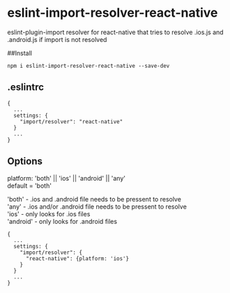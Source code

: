 # eslint-import-resolver-react-native
eslint-plugin-import resolver for react-native that tries to resolve .ios.js and .android.js if import is not resolved


##Install

```
npm i eslint-import-resolver-react-native --save-dev

```

## .eslintrc

```
{
  ...
  settings: {
    "import/resolver": "react-native"
  }
  ...
}
```

## Options

platform: 'both' || 'ios' || 'android' || 'any'  
default = 'both'

'both'    - .ios and .android file needs to be pressent to resolve  
'any'     - .ios and/or .android file needs to be pressent to resolve  
'ios'     - only looks for .ios files  
'android' - only looks for .android files
```
{
  ...
  settings: {
    "import/resolver": {
      "react-native": {platform: 'ios'}
    }
  }
  ...
}
```

